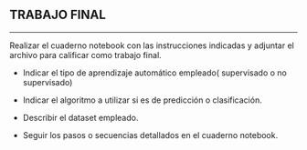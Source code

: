 
## TRABAJO FINAL
---
Realizar el cuaderno notebook con las instrucciones indicadas y adjuntar el archivo para calificar como trabajo final.

- Indicar el tipo de aprendizaje automático empleado( supervisado o no supervisado)

- Indicar el algoritmo a utilizar si es de predicción o clasificación.

- Describir el dataset empleado.

- Seguir los pasos o secuencias detallados en el cuaderno notebook.
